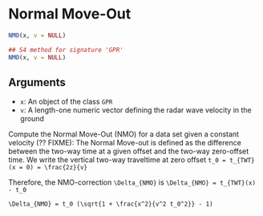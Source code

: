 # Normal Move-Out

```r
NMO(x, v = NULL)

## S4 method for signature 'GPR'
NMO(x, v = NULL)
```

## Arguments

- `x`: An object of the class `GPR`
- `v`: A length-one numeric vector defining the radar wave velocity in the ground

Compute the Normal Move-Out (NMO) for a data set given a constant velocity (?? FIXME): The Normal Move-out is defined as the difference between the two-way time at a given offset and the two-way zero-offset time. We write the vertical two-way traveltime at zero offset `t_0 = t_{TWT}(x = 0) = \frac{2z}{v}`

Therefore, the NMO-correction `\Delta_{NMO}` is `\Delta_{NMO} = t_{TWT}(x) - t_0`

`\Delta_{NMO} = t_0 (\sqrt{1 + \frac{x^2}{v^2 t_0^2}} - 1)`